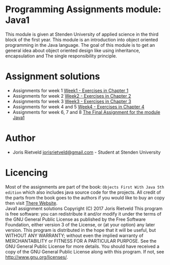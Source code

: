 # Programming Assignments module: Java1
This module is given at Stenden University of applied science in the third block of the first year. This module is 
an introduction into object oriented programming in the Java language. The goal of this module is to get an general 
idea about object oriented design like using inheritance, encapsulation and The single responsibility principle.

# Assignment solutions
 - Assignments for week 1 [Week1 - Exercises in Chapter 1](src/Week1)
 - Assignments for week 2 [Week2 - Exercises in Chapter 2](src/Week2)
 - Assignments for week 3 [Week3 - Exercises in Chapter 3](src/Week3)
 - Assignments for week 4 and 5 [Week4 - Exercises in Chapter 4](src/Week4)
 - Assignments for week 6, 7 and 8 [The Final Assignment for the module Java1](src/FinalAssignment/README.md)

# Author
 - Joris Rietveld <jorisrietveld@gmail.com> - Student at Stenden University

# Licencing
Most of the assignments are part of the book: `Objects First With Java 5th edition` which also includes java source 
code for the projects. All credit of the parts from the book goes to the authors if you would like to buy an copy then
visit [There Website](https://www.pearson.com/us/higher-education/program/Barnes-Objects-First-with-Java-A-Practical-Introduction-Using-Blue-J-6th-Edition/PGM333726.html).
<br>
Java1 assignment solutions Copyright (C) 2017 Joris Rietveld
This program is free software: you can redistribute it and/or modify it under the terms of the GNU General Public License as published by the Free Software Foundation, either version 3 of the License, or (at your option) any later version.
This program is distributed in the hope that it will be useful, but WITHOUT ANY WARRANTY; without even the implied warranty of MERCHANTABILITY or FITNESS FOR A PARTICULAR PURPOSE. See the GNU General Public License for more details.
You should have received a copy of the GNU General Public License along with this program. If not, see http://www.gnu.org/licenses/.

